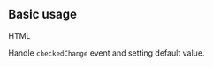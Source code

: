 ## Basic usage

HTML
<snippet id='switch-binding-html'/>

Handle `checkedChange` event and setting default value. 
<snippet id='switch-event-handle-code'/>